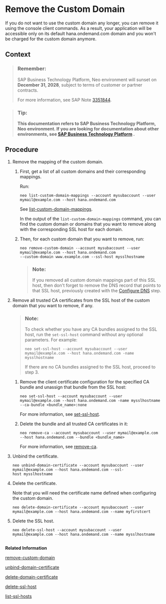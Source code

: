 <!-- loio318a016c3a234370a60475625b947de0 -->

# Remove the Custom Domain

If you do not want to use the custom domain any longer, you can remove it using the console client commands. As a result, your application will be accessible only on its default hana.ondemand.com domain and you won't be charged for the custom domain anymore.



## Context

> ### Remember:  
> SAP Business Technology Platform, Neo environment will sunset on **December 31, 2028**, subject to terms of customer or partner contracts.
> 
> For more information, see SAP Note [3351844](https://me.sap.com/notes/3351844).

> ### Tip:  
> **This documentation refers to SAP Business Technology Platform, Neo environment. If you are looking for documentation about other environments, see [SAP Business Technology Platform](https://help.sap.com/docs/btp/sap-business-technology-platform/sap-business-technology-platform?version=Cloud) .**



## Procedure

1.  Remove the mapping of the custom domain.

    1.  First, get a list of all custom domains and their corresponding mappings.

        Run:

        ```
        neo list-custom-domain-mappings --account mysubaccount --user mymail@example.com --host hana.ondemand.com
        ```

        See [list-custom-domain-mappings](list-custom-domain-mappings-7dfeeb2.md).

        In the output of the `list-custom-domain-mappings` command, you can find the custom domain or domains that you want to remove along with the corresponding SSL host for each domain.

    2.  Then, for each custom domain that you want to remove, run:

        ```
        neo remove-custom-domain --account mysubaccount --user mymail@example.com --host hana.ondemand.com
        --custom-domain www.example.com --ssl-host mysslhostname
        ```

        > ### Note:  
        > If you removed all custom domain mappings part of this SSL host, then don't forget to remove the DNS record that points to that SSL host, previously created with the [Configure DNS](configuring-custom-domains-77cf0e6.md#loio004406e1c9a8441fb05a25f5f87d45b7) step.


2.  Remove all trusted CA certificates from the SSL host of the custom domain that you want to remove, if any.

    > ### Note:  
    > To check whether you have any CA bundles assigned to the SSL host, run the `set-ssl-host` command without any optional parameters. For example:
    > 
    > ```
    > neo set-ssl-host --account mysubaccount --user mymail@example.com --host hana.ondemand.com -name mysslhostname
    > ```
    > 
    > If there are no CA bundles assigned to the SSL host, proceed to step 3.

    1.  Remove the client certificate configuration for the specified CA bundle and unassign that bundle from the SSL host:

        ```
        neo set-ssl-host --account mysubaccount --user mymail@example.com --host hana.ondemand.com -name mysslhostname --ca-bundle <bundle_name>:none
        ```

        For more information, see [set-ssl-host](set-ssl-host-2956975.md).

    2.  Delete the bundle and all trusted CA certificates in it:

        ```
        neo remove-ca --account mysubaccount --user mymail@example.com --host hana.ondemand.com --bundle <bundle_name>
        ```

        For more information, see [remove-ca](remove-ca-55b61e4.md).


3.  Unbind the certificate.

    ```
    neo unbind-domain-certificate --account mysubaccount --user mymail@example.com --host hana.ondemand.com --ssl-host mysslhostname  
    ```

4.  Delete the certificate.

    Note that you will need the certificate name defined when configuring the custom domain.

    ```
    neo delete-domain-certificate --account mysubaccount --user mymail@example.com --host hana.ondemand.com --name myfirstcert
    
    ```

5.  Delete the SSL host.

    ```
    neo delete-ssl-host --account mysubaccount --user mymail@example.com --host hana.ondemand.com --name mysslhostname
     
    ```


**Related Information**  


[remove-custom-domain](remove-custom-domain-de15ca8.md "Removes a custom domain as an access point of an application. Use this command if you no longer want an application to be accessible on the configured custom domain.")

[unbind-domain-certificate](unbind-domain-certificate-f8d24b6.md "Unbinds a certificate from an SSL host. The certificate will not be deleted from SAP BTP storage.")

[delete-domain-certificate](delete-domain-certificate-c3076cc.md "Deletes a certificate.")

[delete-ssl-host](delete-ssl-host-f7241b7.md "Deletes an SSL host.")

[list-ssl-hosts](list-ssl-hosts-e8fc50c.md "Lists SSL hosts for a given subaccount.")

